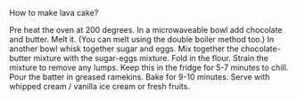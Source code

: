 How to make lava cake?

Pre heat the oven at 200 degrees.
In a microwaveable bowl add chocolate and butter. Melt it. (You can melt using the double boiler method too.)
In another bowl whisk together sugar and eggs.
Mix together the chocolate-butter mixture with the sugar-eggs mixture.
Fold in the flour.
Strain the mixture to remove any lumps.
Keep this in the fridge for 5-7 minutes to chill.
Pour the batter in greased ramekins.
Bake for 9-10 minutes.
Serve with whipped cream / vanilla ice cream or fresh fruits.